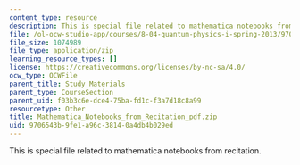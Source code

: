 ```yaml
---
content_type: resource
description: This is special file related to mathematica notebooks from recitation.
file: /ol-ocw-studio-app/courses/8-04-quantum-physics-i-spring-2013/9706543b9fe1a96c38140a4db4b029ed_Mathematica_Notebooks_from_Recitation_pdf.zip
file_size: 1074989
file_type: application/zip
learning_resource_types: []
license: https://creativecommons.org/licenses/by-nc-sa/4.0/
ocw_type: OCWFile
parent_title: Study Materials
parent_type: CourseSection
parent_uid: f03b3c6e-dce4-75ba-fd1c-f3a7d18c8a99
resourcetype: Other
title: Mathematica_Notebooks_from_Recitation_pdf.zip
uid: 9706543b-9fe1-a96c-3814-0a4db4b029ed
---
```

This is special file related to mathematica notebooks from recitation.